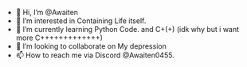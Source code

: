 - 👋 Hi, I’m @Awaiten
- 👀 I’m interested in Containing Life itself.
- 🌱 I’m currently learning Python Code. and C+(+) (idk why but i want more C+++++++++++++)
- 💞️ I’m looking to collaborate on My depression 
- 📫 How to reach me via Discord @Awaiten0455.

<!---
Awaiten/Awaiten is a ✨ special ✨ repository because its `README.md` (this file) appears on your GitHub profile.
You can click the Preview link to take a look at your changes.
--->
